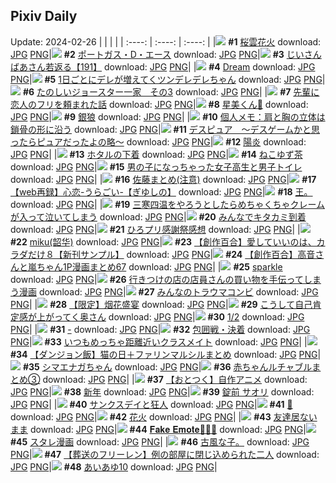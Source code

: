 ## Pixiv Daily
Update: 2024-02-26
|      |      |      |
| :----: | :----: | :----: |
|![](https://pixiv.microyu.workers.dev/c/240x480/img-master/img/2024/02/24/00/00/25/116332541_p0_master1200.jpg) **#1** [桜雲花火](https://www.pixiv.net/artworks/116332541) download: [JPG](https://pixiv.microyu.workers.dev/img-original/img/2024/02/24/00/00/25/116332541_p0.jpg) [PNG](https://pixiv.microyu.workers.dev/img-original/img/2024/02/24/00/00/25/116332541_p0.png)|![](https://pixiv.microyu.workers.dev/c/240x480/img-master/img/2024/02/25/00/00/19/116363472_p0_master1200.jpg) **#2** [ポートガス・D・エース](https://www.pixiv.net/artworks/116363472) download: [JPG](https://pixiv.microyu.workers.dev/img-original/img/2024/02/25/00/00/19/116363472_p0.jpg) [PNG](https://pixiv.microyu.workers.dev/img-original/img/2024/02/25/00/00/19/116363472_p0.png)|![](https://pixiv.microyu.workers.dev/c/240x480/img-master/img/2024/02/24/11/00/02/116343546_p0_master1200.jpg) **#3** [じいさんばあさん若返る【191】](https://www.pixiv.net/artworks/116343546) download: [JPG](https://pixiv.microyu.workers.dev/img-original/img/2024/02/24/11/00/02/116343546_p0.jpg) [PNG](https://pixiv.microyu.workers.dev/img-original/img/2024/02/24/11/00/02/116343546_p0.png)|
|![](https://pixiv.microyu.workers.dev/c/240x480/img-master/img/2024/02/24/02/52/59/116335492_p0_master1200.jpg) **#4** [Dream](https://www.pixiv.net/artworks/116335492) download: [JPG](https://pixiv.microyu.workers.dev/img-original/img/2024/02/24/02/52/59/116335492_p0.jpg) [PNG](https://pixiv.microyu.workers.dev/img-original/img/2024/02/24/02/52/59/116335492_p0.png)|![](https://pixiv.microyu.workers.dev/c/240x480/img-master/img/2024/02/25/00/01/10/116363658_p0_master1200.jpg) **#5** [1日ごとにデレが増えてくツンデレデレちゃん](https://www.pixiv.net/artworks/116363658) download: [JPG](https://pixiv.microyu.workers.dev/img-original/img/2024/02/25/00/01/10/116363658_p0.jpg) [PNG](https://pixiv.microyu.workers.dev/img-original/img/2024/02/25/00/01/10/116363658_p0.png)|![](https://pixiv.microyu.workers.dev/c/240x480/img-master/img/2024/02/24/17/21/50/116351344_p0_master1200.jpg) **#6** [たのしいジョースター一家　その3](https://www.pixiv.net/artworks/116351344) download: [JPG](https://pixiv.microyu.workers.dev/img-original/img/2024/02/24/17/21/50/116351344_p0.jpg) [PNG](https://pixiv.microyu.workers.dev/img-original/img/2024/02/24/17/21/50/116351344_p0.png)|
|![](https://pixiv.microyu.workers.dev/c/240x480/img-master/img/2024/02/24/06/30/08/116339660_p0_master1200.jpg) **#7** [先輩に恋人のフリを頼まれた話](https://www.pixiv.net/artworks/116339660) download: [JPG](https://pixiv.microyu.workers.dev/img-original/img/2024/02/24/06/30/08/116339660_p0.jpg) [PNG](https://pixiv.microyu.workers.dev/img-original/img/2024/02/24/06/30/08/116339660_p0.png)|![](https://pixiv.microyu.workers.dev/c/240x480/img-master/img/2024/02/24/00/00/03/116332420_p0_master1200.jpg) **#8** [星美くん🍂](https://www.pixiv.net/artworks/116332420) download: [JPG](https://pixiv.microyu.workers.dev/img-original/img/2024/02/24/00/00/03/116332420_p0.jpg) [PNG](https://pixiv.microyu.workers.dev/img-original/img/2024/02/24/00/00/03/116332420_p0.png)|![](https://pixiv.microyu.workers.dev/c/240x480/img-master/img/2024/02/24/00/00/06/116332445_p0_master1200.jpg) **#9** [銀狼](https://www.pixiv.net/artworks/116332445) download: [JPG](https://pixiv.microyu.workers.dev/img-original/img/2024/02/24/00/00/06/116332445_p0.jpg) [PNG](https://pixiv.microyu.workers.dev/img-original/img/2024/02/24/00/00/06/116332445_p0.png)|
|![](https://pixiv.microyu.workers.dev/c/240x480/img-master/img/2024/02/24/06/00/06/116339358_p0_master1200.jpg) **#10** [個人メモ：肩と胸の立体は鎖骨の形に沿う](https://www.pixiv.net/artworks/116339358) download: [JPG](https://pixiv.microyu.workers.dev/img-original/img/2024/02/24/06/00/06/116339358_p0.jpg) [PNG](https://pixiv.microyu.workers.dev/img-original/img/2024/02/24/06/00/06/116339358_p0.png)|![](https://pixiv.microyu.workers.dev/c/240x480/img-master/img/2024/02/24/14/42/34/116347968_p0_master1200.jpg) **#11** [デスピュア　〜デスゲームかと思ったらピュアだったよの略〜](https://www.pixiv.net/artworks/116347968) download: [JPG](https://pixiv.microyu.workers.dev/img-original/img/2024/02/24/14/42/34/116347968_p0.jpg) [PNG](https://pixiv.microyu.workers.dev/img-original/img/2024/02/24/14/42/34/116347968_p0.png)|![](https://pixiv.microyu.workers.dev/c/240x480/img-master/img/2024/02/24/00/00/23/116332534_p0_master1200.jpg) **#12** [陽炎](https://www.pixiv.net/artworks/116332534) download: [JPG](https://pixiv.microyu.workers.dev/img-original/img/2024/02/24/00/00/23/116332534_p0.jpg) [PNG](https://pixiv.microyu.workers.dev/img-original/img/2024/02/24/00/00/23/116332534_p0.png)|
|![](https://pixiv.microyu.workers.dev/c/240x480/img-master/img/2024/02/24/18/22/39/116352923_p0_master1200.jpg) **#13** [ホタルの下着](https://www.pixiv.net/artworks/116352923) download: [JPG](https://pixiv.microyu.workers.dev/img-original/img/2024/02/24/18/22/39/116352923_p0.jpg) [PNG](https://pixiv.microyu.workers.dev/img-original/img/2024/02/24/18/22/39/116352923_p0.png)|![](https://pixiv.microyu.workers.dev/c/240x480/img-master/img/2024/02/25/20/30/00/116389418_p0_master1200.jpg) **#14** [ねこゆず茶](https://www.pixiv.net/artworks/116389418) download: [JPG](https://pixiv.microyu.workers.dev/img-original/img/2024/02/25/20/30/00/116389418_p0.jpg) [PNG](https://pixiv.microyu.workers.dev/img-original/img/2024/02/25/20/30/00/116389418_p0.png)|![](https://pixiv.microyu.workers.dev/c/240x480/img-master/img/2024/02/25/00/01/15/116363674_p0_master1200.jpg) **#15** [男の子になっちゃった女子高生と男子トイレ](https://www.pixiv.net/artworks/116363674) download: [JPG](https://pixiv.microyu.workers.dev/img-original/img/2024/02/25/00/01/15/116363674_p0.jpg) [PNG](https://pixiv.microyu.workers.dev/img-original/img/2024/02/25/00/01/15/116363674_p0.png)|
|![](https://pixiv.microyu.workers.dev/c/240x480/img-master/img/2024/02/24/19/10/06/116354129_p0_master1200.jpg) **#16** [佐藤まとめ(注意)](https://www.pixiv.net/artworks/116354129) download: [JPG](https://pixiv.microyu.workers.dev/img-original/img/2024/02/24/19/10/06/116354129_p0.jpg) [PNG](https://pixiv.microyu.workers.dev/img-original/img/2024/02/24/19/10/06/116354129_p0.png)|![](https://pixiv.microyu.workers.dev/c/240x480/img-master/img/2024/02/24/00/00/04/116332426_p0_master1200.jpg) **#17** [【web再録】心恋-うらごい-【ぎゆしの】](https://www.pixiv.net/artworks/116332426) download: [JPG](https://pixiv.microyu.workers.dev/img-original/img/2024/02/24/00/00/04/116332426_p0.jpg) [PNG](https://pixiv.microyu.workers.dev/img-original/img/2024/02/24/00/00/04/116332426_p0.png)|![](https://pixiv.microyu.workers.dev/c/240x480/img-master/img/2024/02/24/14/52/42/116348159_p0_master1200.jpg) **#18** [王。](https://www.pixiv.net/artworks/116348159) download: [JPG](https://pixiv.microyu.workers.dev/img-original/img/2024/02/24/14/52/42/116348159_p0.jpg) [PNG](https://pixiv.microyu.workers.dev/img-original/img/2024/02/24/14/52/42/116348159_p0.png)|
|![](https://pixiv.microyu.workers.dev/c/240x480/img-master/img/2024/02/25/10/28/20/116374204_p0_master1200.jpg) **#19** [三寒四温をやろうとしたらめちゃくちゃクレームが入って泣いてしまう](https://www.pixiv.net/artworks/116374204) download: [JPG](https://pixiv.microyu.workers.dev/img-original/img/2024/02/25/10/28/20/116374204_p0.jpg) [PNG](https://pixiv.microyu.workers.dev/img-original/img/2024/02/25/10/28/20/116374204_p0.png)|![](https://pixiv.microyu.workers.dev/c/240x480/img-master/img/2024/02/25/12/16/45/116376357_p0_master1200.jpg) **#20** [みんなでキタカミ到着](https://www.pixiv.net/artworks/116376357) download: [JPG](https://pixiv.microyu.workers.dev/img-original/img/2024/02/25/12/16/45/116376357_p0.jpg) [PNG](https://pixiv.microyu.workers.dev/img-original/img/2024/02/25/12/16/45/116376357_p0.png)|![](https://pixiv.microyu.workers.dev/c/240x480/img-master/img/2024/02/24/00/07/20/116333112_p0_master1200.jpg) **#21** [ひろプリ感謝祭感想](https://www.pixiv.net/artworks/116333112) download: [JPG](https://pixiv.microyu.workers.dev/img-original/img/2024/02/24/00/07/20/116333112_p0.jpg) [PNG](https://pixiv.microyu.workers.dev/img-original/img/2024/02/24/00/07/20/116333112_p0.png)|
|![](https://pixiv.microyu.workers.dev/c/240x480/img-master/img/2024/02/24/00/00/22/116332525_p0_master1200.jpg) **#22** [miku(韶华)](https://www.pixiv.net/artworks/116332525) download: [JPG](https://pixiv.microyu.workers.dev/img-original/img/2024/02/24/00/00/22/116332525_p0.jpg) [PNG](https://pixiv.microyu.workers.dev/img-original/img/2024/02/24/00/00/22/116332525_p0.png)|![](https://pixiv.microyu.workers.dev/c/240x480/img-master/img/2024/02/25/00/02/28/116363787_p0_master1200.jpg) **#23** [【創作百合】愛していいのは、カラダだけ８【新刊サンプル】](https://www.pixiv.net/artworks/116363787) download: [JPG](https://pixiv.microyu.workers.dev/img-original/img/2024/02/25/00/02/28/116363787_p0.jpg) [PNG](https://pixiv.microyu.workers.dev/img-original/img/2024/02/25/00/02/28/116363787_p0.png)|![](https://pixiv.microyu.workers.dev/c/240x480/img-master/img/2024/02/24/00/01/26/116332759_p0_master1200.jpg) **#24** [【創作百合】高音さんと嵐ちゃん1P漫画まとめ67](https://www.pixiv.net/artworks/116332759) download: [JPG](https://pixiv.microyu.workers.dev/img-original/img/2024/02/24/00/01/26/116332759_p0.jpg) [PNG](https://pixiv.microyu.workers.dev/img-original/img/2024/02/24/00/01/26/116332759_p0.png)|
|![](https://pixiv.microyu.workers.dev/c/240x480/img-master/img/2024/02/24/17/15/41/116351223_p0_master1200.jpg) **#25** [sparkle](https://www.pixiv.net/artworks/116351223) download: [JPG](https://pixiv.microyu.workers.dev/img-original/img/2024/02/24/17/15/41/116351223_p0.jpg) [PNG](https://pixiv.microyu.workers.dev/img-original/img/2024/02/24/17/15/41/116351223_p0.png)|![](https://pixiv.microyu.workers.dev/c/240x480/img-master/img/2024/02/24/00/32/33/116334038_p0_master1200.jpg) **#26** [行きつけの店の店員さんの買い物を手伝ってしまう漫画](https://www.pixiv.net/artworks/116334038) download: [JPG](https://pixiv.microyu.workers.dev/img-original/img/2024/02/24/00/32/33/116334038_p0.jpg) [PNG](https://pixiv.microyu.workers.dev/img-original/img/2024/02/24/00/32/33/116334038_p0.png)|![](https://pixiv.microyu.workers.dev/c/240x480/img-master/img/2024/02/25/21/39/01/116392038_p0_master1200.jpg) **#27** [みんなのトラウマコンビ](https://www.pixiv.net/artworks/116392038) download: [JPG](https://pixiv.microyu.workers.dev/img-original/img/2024/02/25/21/39/01/116392038_p0.jpg) [PNG](https://pixiv.microyu.workers.dev/img-original/img/2024/02/25/21/39/01/116392038_p0.png)|
|![](https://pixiv.microyu.workers.dev/c/240x480/img-master/img/2024/02/24/15/56/49/116349438_p0_master1200.jpg) **#28** [【限定】烟花盛宴](https://www.pixiv.net/artworks/116349438) download: [JPG](https://pixiv.microyu.workers.dev/img-original/img/2024/02/24/15/56/49/116349438_p0.jpg) [PNG](https://pixiv.microyu.workers.dev/img-original/img/2024/02/24/15/56/49/116349438_p0.png)|![](https://pixiv.microyu.workers.dev/c/240x480/img-master/img/2024/02/24/00/06/21/116333076_p0_master1200.jpg) **#29** [こうして自己肯定感が上がってく奥さん](https://www.pixiv.net/artworks/116333076) download: [JPG](https://pixiv.microyu.workers.dev/img-original/img/2024/02/24/00/06/21/116333076_p0.jpg) [PNG](https://pixiv.microyu.workers.dev/img-original/img/2024/02/24/00/06/21/116333076_p0.png)|![](https://pixiv.microyu.workers.dev/c/240x480/img-master/img/2024/02/24/00/26/17/116333817_p0_master1200.jpg) **#30** [1/2](https://www.pixiv.net/artworks/116333817) download: [JPG](https://pixiv.microyu.workers.dev/img-original/img/2024/02/24/00/26/17/116333817_p0.jpg) [PNG](https://pixiv.microyu.workers.dev/img-original/img/2024/02/24/00/26/17/116333817_p0.png)|
|![](https://pixiv.microyu.workers.dev/c/240x480/img-master/img/2024/02/25/00/00/19/116363470_p0_master1200.jpg) **#31** [-](https://www.pixiv.net/artworks/116363470) download: [JPG](https://pixiv.microyu.workers.dev/img-original/img/2024/02/25/00/00/19/116363470_p0.jpg) [PNG](https://pixiv.microyu.workers.dev/img-original/img/2024/02/25/00/00/19/116363470_p0.png)|![](https://pixiv.microyu.workers.dev/c/240x480/img-master/img/2024/02/24/07/02/46/116339987_p0_master1200.jpg) **#32** [包囲戦・決着](https://www.pixiv.net/artworks/116339987) download: [JPG](https://pixiv.microyu.workers.dev/img-original/img/2024/02/24/07/02/46/116339987_p0.jpg) [PNG](https://pixiv.microyu.workers.dev/img-original/img/2024/02/24/07/02/46/116339987_p0.png)|![](https://pixiv.microyu.workers.dev/c/240x480/img-master/img/2024/02/25/00/00/31/116363533_p0_master1200.jpg) **#33** [いつもめっちゃ距離近いクラスメイト](https://www.pixiv.net/artworks/116363533) download: [JPG](https://pixiv.microyu.workers.dev/img-original/img/2024/02/25/00/00/31/116363533_p0.jpg) [PNG](https://pixiv.microyu.workers.dev/img-original/img/2024/02/25/00/00/31/116363533_p0.png)|
|![](https://pixiv.microyu.workers.dev/c/240x480/img-master/img/2024/02/24/21/15/39/116357948_p0_master1200.jpg) **#34** [【ダンジョン飯】猫の日＋ファリンマルシルまとめ](https://www.pixiv.net/artworks/116357948) download: [JPG](https://pixiv.microyu.workers.dev/img-original/img/2024/02/24/21/15/39/116357948_p0.jpg) [PNG](https://pixiv.microyu.workers.dev/img-original/img/2024/02/24/21/15/39/116357948_p0.png)|![](https://pixiv.microyu.workers.dev/c/240x480/img-master/img/2024/02/24/00/00/29/116332561_p0_master1200.jpg) **#35** [シマエナガちゃん](https://www.pixiv.net/artworks/116332561) download: [JPG](https://pixiv.microyu.workers.dev/img-original/img/2024/02/24/00/00/29/116332561_p0.jpg) [PNG](https://pixiv.microyu.workers.dev/img-original/img/2024/02/24/00/00/29/116332561_p0.png)|![](https://pixiv.microyu.workers.dev/c/240x480/img-master/img/2024/02/24/21/46/16/116358913_p0_master1200.jpg) **#36** [赤ちゃんルチャブルまとめ③](https://www.pixiv.net/artworks/116358913) download: [JPG](https://pixiv.microyu.workers.dev/img-original/img/2024/02/24/21/46/16/116358913_p0.jpg) [PNG](https://pixiv.microyu.workers.dev/img-original/img/2024/02/24/21/46/16/116358913_p0.png)|
|![](https://pixiv.microyu.workers.dev/c/240x480/img-master/img/2024/02/25/17/36/22/116383928_master1200.jpg) **#37** [【おとつく】自作アニメ](https://www.pixiv.net/artworks/116383928) download: [JPG](https://pixiv.microyu.workers.dev/img-original/img/2024/02/25/17/36/22/116383928.jpg) [PNG](https://pixiv.microyu.workers.dev/img-original/img/2024/02/25/17/36/22/116383928.png)|![](https://pixiv.microyu.workers.dev/c/240x480/img-master/img/2024/02/25/22/58/18/116395125_p0_master1200.jpg) **#38** [新年](https://www.pixiv.net/artworks/116395125) download: [JPG](https://pixiv.microyu.workers.dev/img-original/img/2024/02/25/22/58/18/116395125_p0.jpg) [PNG](https://pixiv.microyu.workers.dev/img-original/img/2024/02/25/22/58/18/116395125_p0.png)|![](https://pixiv.microyu.workers.dev/c/240x480/img-master/img/2024/02/25/00/00/20/116363477_p0_master1200.jpg) **#39** [錠前 サオリ](https://www.pixiv.net/artworks/116363477) download: [JPG](https://pixiv.microyu.workers.dev/img-original/img/2024/02/25/00/00/20/116363477_p0.jpg) [PNG](https://pixiv.microyu.workers.dev/img-original/img/2024/02/25/00/00/20/116363477_p0.png)|
|![](https://pixiv.microyu.workers.dev/c/240x480/img-master/img/2024/02/25/21/36/24/116391954_p0_master1200.jpg) **#40** [サンクスデイと狂人](https://www.pixiv.net/artworks/116391954) download: [JPG](https://pixiv.microyu.workers.dev/img-original/img/2024/02/25/21/36/24/116391954_p0.jpg) [PNG](https://pixiv.microyu.workers.dev/img-original/img/2024/02/25/21/36/24/116391954_p0.png)|![](https://pixiv.microyu.workers.dev/c/240x480/img-master/img/2024/02/25/21/21/00/116391359_p0_master1200.jpg) **#41** [💙](https://www.pixiv.net/artworks/116391359) download: [JPG](https://pixiv.microyu.workers.dev/img-original/img/2024/02/25/21/21/00/116391359_p0.jpg) [PNG](https://pixiv.microyu.workers.dev/img-original/img/2024/02/25/21/21/00/116391359_p0.png)|![](https://pixiv.microyu.workers.dev/c/240x480/img-master/img/2024/02/24/00/30/00/116333931_p0_master1200.jpg) **#42** [花火](https://www.pixiv.net/artworks/116333931) download: [JPG](https://pixiv.microyu.workers.dev/img-original/img/2024/02/24/00/30/00/116333931_p0.jpg) [PNG](https://pixiv.microyu.workers.dev/img-original/img/2024/02/24/00/30/00/116333931_p0.png)|
|![](https://pixiv.microyu.workers.dev/c/240x480/img-master/img/2024/02/25/00/12/52/116364279_p0_master1200.jpg) **#43** [友達居ないまま](https://www.pixiv.net/artworks/116364279) download: [JPG](https://pixiv.microyu.workers.dev/img-original/img/2024/02/25/00/12/52/116364279_p0.jpg) [PNG](https://pixiv.microyu.workers.dev/img-original/img/2024/02/25/00/12/52/116364279_p0.png)|![](https://pixiv.microyu.workers.dev/c/240x480/img-master/img/2024/02/25/03/31/15/116368848_p0_master1200.jpg) **#44** [𝐅𝐚𝐤𝐞 𝐄𝐦𝐨𝐭𝐞🧸🎀🌹](https://www.pixiv.net/artworks/116368848) download: [JPG](https://pixiv.microyu.workers.dev/img-original/img/2024/02/25/03/31/15/116368848_p0.jpg) [PNG](https://pixiv.microyu.workers.dev/img-original/img/2024/02/25/03/31/15/116368848_p0.png)|![](https://pixiv.microyu.workers.dev/c/240x480/img-master/img/2024/02/25/20/09/55/116388761_p0_master1200.jpg) **#45** [スタレ漫画](https://www.pixiv.net/artworks/116388761) download: [JPG](https://pixiv.microyu.workers.dev/img-original/img/2024/02/25/20/09/55/116388761_p0.jpg) [PNG](https://pixiv.microyu.workers.dev/img-original/img/2024/02/25/20/09/55/116388761_p0.png)|
|![](https://pixiv.microyu.workers.dev/c/240x480/img-master/img/2024/02/25/20/14/35/116388916_p0_master1200.jpg) **#46** [古風な子。](https://www.pixiv.net/artworks/116388916) download: [JPG](https://pixiv.microyu.workers.dev/img-original/img/2024/02/25/20/14/35/116388916_p0.jpg) [PNG](https://pixiv.microyu.workers.dev/img-original/img/2024/02/25/20/14/35/116388916_p0.png)|![](https://pixiv.microyu.workers.dev/c/240x480/img-master/img/2024/02/24/11/05/12/116343661_p0_master1200.jpg) **#47** [【葬送のフリーレン】例の部屋に閉じ込められた二人](https://www.pixiv.net/artworks/116343661) download: [JPG](https://pixiv.microyu.workers.dev/img-original/img/2024/02/24/11/05/12/116343661_p0.jpg) [PNG](https://pixiv.microyu.workers.dev/img-original/img/2024/02/24/11/05/12/116343661_p0.png)|![](https://pixiv.microyu.workers.dev/c/240x480/img-master/img/2024/02/25/00/00/40/116363572_p0_master1200.jpg) **#48** [あいあゆ10](https://www.pixiv.net/artworks/116363572) download: [JPG](https://pixiv.microyu.workers.dev/img-original/img/2024/02/25/00/00/40/116363572_p0.jpg) [PNG](https://pixiv.microyu.workers.dev/img-original/img/2024/02/25/00/00/40/116363572_p0.png)|
